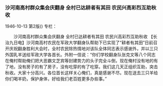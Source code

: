 ### 沙河南高村群众集会庆翻身  全村已达耕者有其田  农民兴高彩烈互助秋收

1946-10-13
第2版()
专栏：

　　沙河南高村群众集会庆翻身
    全村已达耕者有其田
    农民兴高彩烈互助秋收
    【长治九日电】沙河南高村农民在军政大学翻身队帮助下已实现了“耕者有其田”日前召开庆祝翻身胜利大会时，全村农民除热情地对该队全体同志表示感谢外，并以三只外国乳羊送给军政大学各首长。外附一信说：“你们学校翻身队张克文等八个同志在俺村帮助俺们把大恶霸文芝宾等封建势力的头子完全斗倒，现在俺村没有地的有了地，没有房子的有了房子，没有吃穿的有了吃穿。我们这几天正组织互助，突击秋收。大家十分高兴。各位首长这样关心俺们，真是感谢不尽。现在送去三只羊给你们喝羊奶，保护身体，好给我们老百姓更多办些事。”
